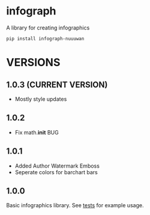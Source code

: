 # infograph

A library for creating infographics

```
pip install infograph-nuuuwan
```


# VERSIONS

## 1.0.3 (CURRENT VERSION)
* Mostly style updates

## 1.0.2 
* Fix math.__init__ BUG

## 1.0.1
* Added Author Watermark Emboss
* Seperate colors for barchart bars

## 1.0.0 

Basic infographics library. See [tests](tests) for example usage. 